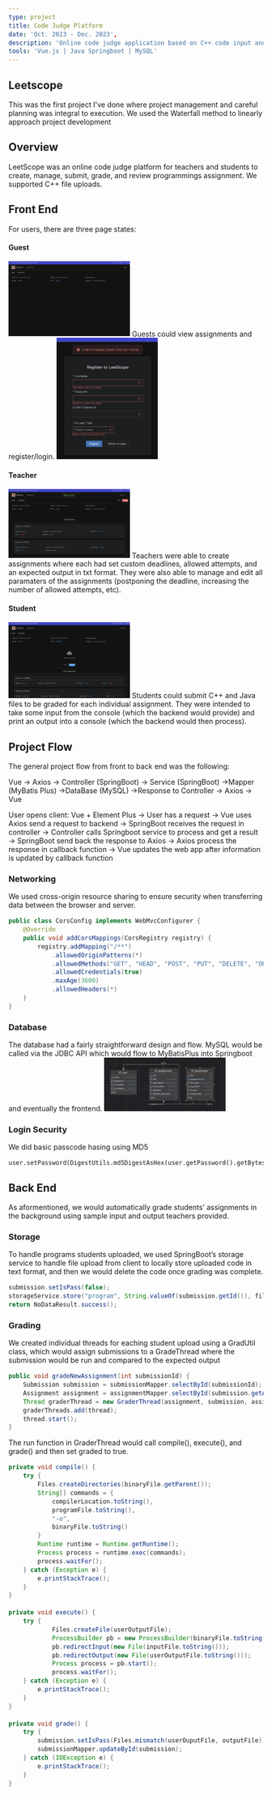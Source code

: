 ```yaml
---
type: project
title: Code Judge Platform
date: 'Oct. 2023 - Dec. 2023',
description: 'Online code judge application based on C++ code input and expected console print statements'
tools: 'Vue.js | Java Springboot | MySQL'
---
```

## Leetscope
This was the first project I've done where project management and careful planning was integral to execution. We used the Waterfall method to linearly approach project development

## Overview
LeetScope was an online code judge platform for teachers and students to create, manage, submit, grade, and review programmings assignment. We supported C++ file uploads.

## Front End
For users, there are three page states:

#### Guest 
<img src="./guest.png" width="240px"/>
Guests could view assignments and register/login.

<img src="./registration.png" height="240px"/>

#### Teacher
<img src="./teacher.png" width="240px"/>
Teachers were able to create assignments where each had set custom deadlines, allowed attempts, and an expected output in txt format. They were also able to manage and edit all paramaters of the assignments (postponing the deadline, increasing the number of allowed attempts, etc).

#### Student
<img src="./student.png" width="240px"/>
Students could submit C++ and Java files to be graded for each individual assignment. They were intended to take some input from the console (which the backend would provide) and print an output into a console (which the backend would then process).

## Project Flow
The general project flow from front to back end was the following:

Vue &rarr; Axios &rarr; Controller (SpringBoot) &rarr; Service (SpringBoot) &rarr;Mapper (MyBatis Plus) &rarr;DataBase (MySQL) &rarr;Response to Controller &rarr; Axios &rarr; Vue

User opens client: Vue + Element Plus &rarr; User has a request &rarr; Vue uses Axios send a request to backend &rarr; SpringBoot receives the request in controller &rarr; Controller calls Springboot service to process and get a result &rarr; SpringBoot send back the response to Axios &rarr; Axios process the response in callback function &rarr; Vue updates the web app after information is updated by callback function

### Networking 
We used cross-origin resource sharing to ensure security when transferring data between the browser and server.
```java
public class CorsConfig implements WebMvcConfigurer {
    @Override
    public void addCorsMappings(CorsRegistry registry) {
        registry.addMapping("/**")
            .allowedOriginPatterns(*)
            .allowedMethods("GET", "HEAD", "POST", "PUT", "DELETE", "OPTIONS")
            .allowedCredentials(true)
            .maxAge(3600)
            .allowedHeaders(*)
    }
}
```

### Database
The database had a fairly straightforward design and flow. MySQL would be called via the JDBC API which would flow to MyBatisPlus into Springboot and eventually the frontend.
<img src="./database.png" width="240px"/>

### Login Security
We did basic passcode hasing using MD5
```
user.setPassword(DigestUtils.md5DigestAsHex(user.getPassword().getBytes()));
```


## Back End
As aformentioned, we would automatically grade students’ assignments in the background using sample input and output teachers provided.

### Storage
To handle programs students uploaded, we used SpringBoot’s storage service to handle file upload from client to locally store uploaded code in text format, and then we would delete the code once grading was complete.
```java
submission.setIsPass(false);
storageService.store("program", String.valueOf(submission.getId()), file.getOriginalFilename(), file);
return NoDataResult.success();
```

### Grading
We created individual threads for eaching student upload using a GradUtil class, which would assign submissions to a GradeThread where the submission would be run and compared to the expected output
```java
public void gradeNewAssignment(int submissionId) {
    Submission submission = submissionMapper.selectById(submissionId);
    Assignment assignment = assignmentMapper.selectById(submission.getAssignmentId());
    Thread graderThread = new GraderThread(assignment, submission, assignmentMapper, submissionMapper, storageProperties);
    graderThreads.add(thread);
    thread.start();
}
```

The run function in GraderThread would call compile(), execute(), and grade() and then set graded to true.
```java
private void compile() {
    try {
        Files.createDirectories(binaryFile.getParent());
        String[] commands = {
            compilerLocation.toString(),
            programFile.toString(),
            "-o",
            binaryFile.toString()
        }
        Runtime runtime = Runtime.getRuntime();
        Process process = runtime.exec(commands);
        process.waitFor();
    } catch (Exception e) {
        e.printStackTrace();
    }
}

private void execute() {
    try {
            Files.createFile(userOutputFile);
            ProcessBuilder pb = new ProcessBuilder(binaryFile.toString());
            pb.redirectInput(new File(inputFile.toString()));
            pb.redirectOutput(new File(userOutputFile.toString()));
            Process process = pb.start();
            process.waitFor();
    } catch (Exception e) {
        e.printStackTrace();
    }
}

private void grade() {
    try {
        submission.setIsPass(Files.mismatch(userOuputFile, outputFile));
        submissionMapper.updateById(submission);
    } catch (IOException e) {
        e.printStackTrace();
    }
}
```